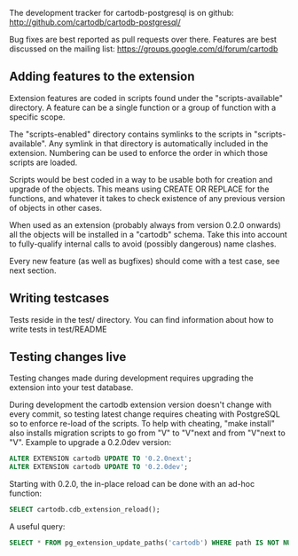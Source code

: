The development tracker for cartodb-postgresql is on github:
http://github.com/cartodb/cartodb-postgresql/

Bug fixes are best reported as pull requests over there.
Features are best discussed on the mailing list:
https://groups.google.com/d/forum/cartodb

Adding features to the extension
--------------------------------

Extension features are coded in scripts found under the
"scripts-available" directory. A feature can be a single function
or a group of function with a specific scope.

The "scripts-enabled" directory contains symlinks to the scripts
in "scripts-available". Any symlink in that directory is automatically
included in the extension. Numbering can be used to enforce the order
in which those scripts are loaded.

Scripts would be best coded in a way to be usable both for creation
and upgrade of the objects. This means using CREATE OR REPLACE for
the functions, and whatever it takes to check existence of any previous
version of objects in other cases.

When used as an extension (probably always from version 0.2.0 onwards)
all the objects will be installed in a "cartodb" schema. Take this into
account to fully-qualify internal calls to avoid (possibly dangerous)
name clashes.

Every new feature (as well as bugfixes) should come with a test case,
see next section.

Writing testcases
-----------------

Tests reside in the test/ directory.
You can find information about how to write tests in test/README

Testing changes live
--------------------

Testing changes made during development requires upgrading
the extension into your test database. 

During development the cartodb extension version doesn't change with
every commit, so testing latest change requires cheating with PostgreSQL
so to enforce re-load of the scripts. To help with cheating, "make install"
also installs migration scripts to go from "V" to "V"next and from "V"next
to "V". Example to upgrade a 0.2.0dev version:

```sql
ALTER EXTENSION cartodb UPDATE TO '0.2.0next';
ALTER EXTENSION cartodb UPDATE TO '0.2.0dev';
```
Starting with 0.2.0, the in-place reload can be done with an ad-hoc function:

```sql
SELECT cartodb.cdb_extension_reload();
```

A useful query:
```sql
SELECT * FROM pg_extension_update_paths('cartodb') WHERE path IS NOT NULL;
```
